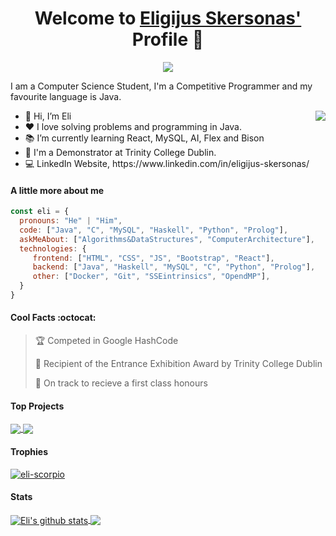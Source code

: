 <p align="center">
  <h1 align="center">Welcome to <a href="https://github.com/eli-scorpio">Eligijus Skersonas'</a> Profile 👋</h1>
</p>
<p align="center">
  <a align="center" href="https://github.com/DenverCoder1/readme-typing-svg"><img src="https://readme-typing-svg.herokuapp.com?&font=IBM+Plex+Sans&color=F72EE2&size=25&lines=Welcome+to+my+GitHub+Profile!;I'm+a+Computer+Science+Student;I'm+a+Competitive+Programmer;I'm+a+Backend+Developer" /></a>
</p>
<p>I am a Computer Science Student, I'm a Competitive Programmer and my favourite language is Java.</p>
<img align="right" src="https://c.tenor.com/NCRHhqkXrJYAAAAj/programmers-go-internet.gif">
<ul>
  <li>👋 Hi, I’m Eli</li>
  <li>❤️ I love solving problems and programming in Java.</li>
  <li>📚 I’m currently learning React, MySQL, AI, Flex and Bison</li>
  <li>💼 I'm a Demonstrator at Trinity College Dublin.</li>
  <li>💻 LinkedIn Website, https://www.linkedin.com/in/eligijus-skersonas/</li>
</ul>

#### A little more about me
```javascript
const eli = {
  pronouns: "He" | "Him",
  code: ["Java", "C", "MySQL", "Haskell", "Python", "Prolog"],
  askMeAbout: ["Algorithms&DataStructures", "ComputerArchitecture"],
  technologies: {
     frontend: ["HTML", "CSS", "JS", "Bootstrap", "React"],
     backend: ["Java", "Haskell", "MySQL", "C", "Python", "Prolog"],
     other: ["Docker", "Git", "SSEintrinsics", "OpendMP"],
  }
}
```

#### Cool Facts :octocat:
> 🏆 Competed in Google HashCode
 > 
> 🥇 Recipient of the Entrance Exhibition Award by Trinity College Dublin
 > 
> 🏅 On track to recieve a first class honours 
 > 

#### Top Projects
<a href="https://github.com/eli-scorpio/ToY-Compiler">
  <!-- Change the `github-readme-stats.anuraghazra1.vercel.app` to `github-readme-stats.vercel.app`  -->
  <img align="center" src="https://github-readme-stats.anuraghazra1.vercel.app/api/pin/?username=eli-scorpio&repo=ToY-Compiler&theme=onedark" />
</a>    
<a href="https://github.com/eli-scorpio/Vancouver-Bus-Transport-System">
  <!-- Change the `github-readme-stats.anuraghazra1.vercel.app` to `github-readme-stats.vercel.app`  -->
  <img align="center" src="https://github-readme-stats.anuraghazra1.vercel.app/api/pin/?username=eli-scorpio&repo=Vancouver-Bus-Transport-System&theme=onedark"/>
</a>

#### Trophies

<p align="left"> <a href="https://github.com/ryo-ma/github-profile-trophy"><img src="https://github-profile-trophy.vercel.app/?username=eli-scorpio&row=2&column=6&theme=onedark&column=8&no-frame=false&no-bg=false" alt="eli-scorpio"></a></p>

#### Stats
<a href="https://github.com/anuraghazra/github-readme-stats">
  <img align="center" src="https://github-readme-stats.anuraghazra1.vercel.app/api?username=eli-scorpio&show_icons=true&include_all_commits=true&theme=onedark" alt="Eli's github stats" />
</a>
<a href="https://github.com/anuraghazra/github-readme-stats">
  <!-- Change the `github-readme-stats.anuraghazra1.vercel.app` to `github-readme-stats.vercel.app`  -->
  <img align="center" src="https://github-readme-stats.anuraghazra1.vercel.app/api/top-langs/?username=eli-scorpio&layout=compact&theme=onedark" />
</a>
<br />
<br />
